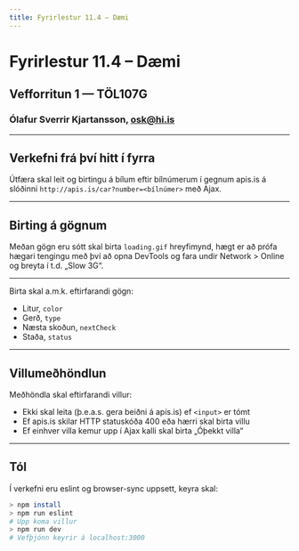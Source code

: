 ```yaml
---
title: Fyrirlestur 11.4 – Dæmi
---
```


# Fyrirlestur 11.4 – Dæmi

## Vefforritun 1 — TÖL107G

### Ólafur Sverrir Kjartansson, [osk@hi.is](mailto:osk@hi.is)

---

## Verkefni frá því hitt í fyrra

Útfæra skal leit og birtingu á bílum eftir bílnúmerum í gegnum apis.is á slóðinni `http://apis.is/car?number=<bílnúmer>` með Ajax.

***

## Birting á gögnum

Meðan gögn eru sótt skal birta `loading.gif` hreyfimynd, hægt er að prófa hægari tengingu með því að opna DevTools og fara undir Network > Online og breyta í t.d. „Slow 3G“.

***

Birta skal a.m.k. eftirfarandi gögn:

* Litur, `color`
* Gerð, `type`
* Næsta skoðun, `nextCheck`
* Staða, `status`

***

## Villumeðhöndlun

Meðhöndla skal eftirfarandi villur:

* Ekki skal leita (þ.e.a.s. gera beiðni á apis.is) ef `<input>` er tómt
* Ef apis.is skilar HTTP statuskóða 400 eða hærri skal birta villu
* Ef einhver villa kemur upp í Ajax kalli skal birta „Óþekkt villa“

***

## Tól

Í verkefni eru eslint og browser-sync uppsett, keyra skal:

```bash
> npm install
> npm run eslint
# Upp koma villur
> npm run dev
# Vefþjónn keyrir á localhost:3000
```
